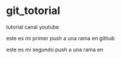 # git_totorial
tutorial canal youtube

este es mi primer push a una rama en github

este es mi segundo push a una rama en